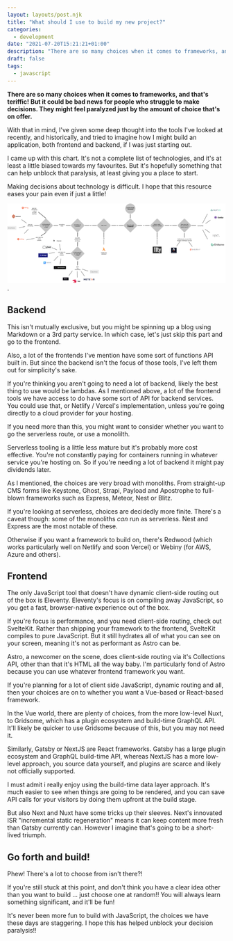 ```yaml
---
layout: layouts/post.njk
title: "What should I use to build my new project?"
categories:
  - development
date: "2021-07-20T15:21:21+01:00"
description: "There are so many choices when it comes to frameworks, and that's teriffic! But it could be bad news for people who struggle to make decisions. They might feel paralyzed just by the amount of choice that's on offer. So I made this with the aim of helping."
draft: false
tags:
  - javascript
---
```


**There are so many choices when it comes to frameworks, and that's teriffic! But it could be bad news for people who struggle to make decisions. They might feel paralyzed just by the amount of choice that's on offer.**

With that in mind, I've given some deep thought into the tools I've looked at recently, and historically, and tried to imagine how I might build an application, both frontend and backend, if I was just starting out.

I came up with this chart. It's not a complete list of technologies, and it's at least a little biased towards my favourites. But it's hopefully something that can help unblock that paralysis, at least giving you a place to start.

Making decisions about technology is difficult. I hope that this resource eases your pain even if just a little!

[![Tech decision tree](/img/tech-decision-tree-thumb.png "decision tree graphic. Click for a larger view")](/img/tech-decision-tree.png).

## Backend

This isn't mutually exclusive, but you might be spinning up a blog using Markdown or a 3rd party service. In which case, let's just skip this part and go to the frontend.

Also, a lot of the frontends I've mention have some sort of functions API built in. But since the backend isn't the focus of those tools, I've left them out for simplicity's sake.

If you're thinking you aren't going to need a lot of backend, likely the best thing to use would be lambdas. As I mentioned above, a lot of the frontend tools we have access to do have some sort of API for backend services. You could use that, or Netlify / Vercel's implementation, unless you're going directly to a cloud provider for your hosting.

If you need more than this, you might want to consider whether you want to go the serverless route, or use a monolilth.

Serverless tooling is a little less mature but it's probably more cost effective. You're not constantly paying for containers running in whatever service you're hosting on. So if you're needing a lot of backend it might pay dividends later.

As I mentioned, the choices are very broad with monoliths. From straight-up CMS forms like Keystone, Ghost, Strapi, Payload and Apostrophe to full-blown frameworks such as Express, Meteor, Nest or Blitz.

If you're looking at serverless, choices are decidedly more finite. There's a caveat though: some of the monoliths _can_ run as serverless. Nest and Express are the most notable of these.

Otherwise if you want a framework to build on, there's Redwood (which works particularly well on Netlify and soon Vercel) or Webiny (for AWS, Azure and others).

## Frontend

The only JavaScript tool that doesn't have dynamic client-side routing out of the box is Eleventy. Eleventy's focus is on compiling away JavaScript, so you get a fast, browser-native experience out of the box.

If you're focus is performance, and you need client-side routing, check out SvelteKit. Rather than shipping your framework to the frontend, SvelteKit compiles to pure JavaScript. But it still hydrates all of what you can see on your screen, meaning it's not as performant as Astro can be.

Astro, a newcomer on the scene, does client-side routing via it's Collections API, other than that it's HTML all the way baby. I'm particularly fond of Astro because you can use whatever frontend framework you want.

If you're planning for a lot of client side JavaScript, dynamic routing and all, then your choices are on to whether you want a Vue-based or React-based framework.

In the Vue world, there are plenty of choices, from the more low-level Nuxt, to Gridsome, which has a plugin ecosystem and build-time GraphQL API. It'll likely be quicker to use Gridsome because of this, but you may not need it.

Similarly, Gatsby or NextJS are React frameworks. Gatsby has a large plugin ecosystem and GraphQL build-time API, whereas NextJS has a more low-level approach, you source data yourself, and plugins are scarce and likely not officially supported.

I must admit i really enjoy using the build-time data layer approach. It's much easier to see when things are going to be rendered, and you can save API calls for your visitors by doing them upfront at the build stage.

But also Next and Nuxt have some tricks up their sleeves. Next's innovated ISR "incremental static regeneration" means it can keep content more fresh than Gatsby currently can. However I imagine that's going to be a short-lived triumph.

## Go forth and build!

Phew! There's a lot to choose from isn't there?!

If you're still stuck at this point, and don't think you have a clear idea other than you want to build ... just choose one at random!! You will always learn something significant, and it'll be fun!

It's never been more fun to build with JavaScript, the choices we have these days are staggering. I hope this has helped unblock your decision paralysis!!
